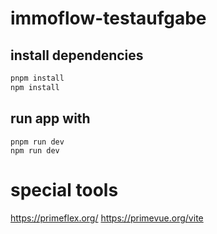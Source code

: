 # immoflow-testaufgabe

## install dependencies

```bash
pnpm install
npm install
```

## run app with

```
pnpm run dev
npm run dev
```



# special tools

https://primeflex.org/
https://primevue.org/vite
